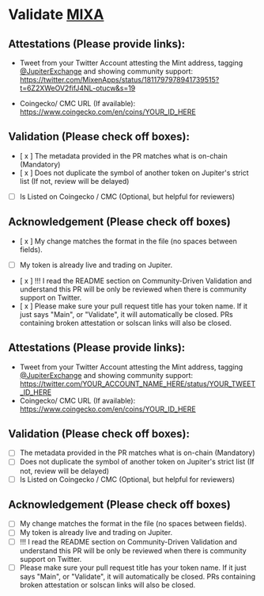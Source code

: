 # Validate [MIXA](https://solscan.io/token/CjnA1rfDVhL7RqkNQMDpz9X2bHfuDU1jxsUvWDAqwjkQ)

## Attestations (Please provide links):
- Tweet from your Twitter Account attesting the Mint address, tagging [@JupiterExchange](https://twitter.com/JupiterExchange) and showing community support: 
 https://twitter.com/MixenApps/status/1811797978941739515?t=6Z2XWeOV2fifJ4NL-otucw&s=19

- Coingecko/ CMC URL (If available): https://www.coingecko.com/en/coins/YOUR_ID_HERE

## Validation (Please check off boxes):
- [ x ] The metadata provided in the PR matches what is on-chain (Mandatory)
- [ x ] Does not duplicate the symbol of another token on Jupiter's strict list (If not, review will be delayed)
- [ ] Is Listed on Coingecko / CMC (Optional, but helpful for reviewers)  

## Acknowledgement (Please check off boxes)
- [ x ] My change matches the format in the file (no spaces between fields).
- [ ] My token is already live and trading on Jupiter.
- [ x ] !!! I read the README section on Community-Driven Validation and understand this PR will be only be reviewed when there is community support on Twitter.
- [ x ] Please make sure your pull request title has your token name. If it just says "Main", or "Validate", it will automatically be closed. PRs containing broken attestation or solscan links will also be closed.

## Attestations (Please provide links):
- Tweet from your Twitter Account attesting the Mint address, tagging [@JupiterExchange](https://twitter.com/JupiterExchange) and showing community support: https://twitter.com/YOUR_ACCOUNT_NAME_HERE/status/YOUR_TWEET_ID_HERE
- Coingecko/ CMC URL (If available): https://www.coingecko.com/en/coins/YOUR_ID_HERE

## Validation (Please check off boxes):
- [ ] The metadata provided in the PR matches what is on-chain (Mandatory)
- [ ] Does not duplicate the symbol of another token on Jupiter's strict list (If not, review will be delayed)
- [ ] Is Listed on Coingecko / CMC (Optional, but helpful for reviewers)  

## Acknowledgement (Please check off boxes)
- [ ] My change matches the format in the file (no spaces between fields).
- [ ] My token is already live and trading on Jupiter.
- [ ] !!! I read the README section on Community-Driven Validation and understand this PR will be only be reviewed when there is community support on Twitter.
- [ ] Please make sure your pull request title has your token name. If it just says "Main", or "Validate", it will automatically be closed. PRs containing broken attestation or solscan links will also be closed.